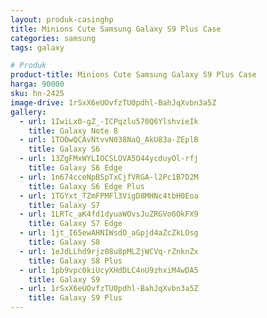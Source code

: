 ```yaml
---
layout: produk-casinghp
title: Minions Cute Samsung Galaxy S9 Plus Case
categories: samsung
tags: galaxy

# Produk
product-title: Minions Cute Samsung Galaxy S9 Plus Case
harga: 90000
sku: hn-2425
image-drive: 1rSxX6eUOvfzTU0pdhl-BahJqXvbn3a5Z
gallery:
  - url: 1IwiLx0-gZ_-ICPqzlu570Q6YlshvieIk
    title: Galaxy Note 8
  - url: 1TOOwQCAvNtvvN038NaQ_AkU83a-ZEplB
    title: Galaxy S6
  - url: 13ZgFMxWYLIOCSLOVA5O44ycduyOl-rfj
    title: Galaxy S6 Edge
  - url: 1n674cceNpBSpTxCjfVRGA-l2Pc1B7D2M
    title: Galaxy S6 Edge Plus
  - url: 1TGYxt_TZmFPMFl3VigD8MHNc4tbH0Eoa
    title: Galaxy S7
  - url: 1LRTc_aK4fd1dyuaWOvsJuZRGVo6OkFX9
    title: Galaxy S7 Edge
  - url: 1jt_I65ewAHNIWsdO_aGpjd4aZcZkLOsg
    title: Galaxy S8
  - url: 1eJdLLhd9rjz08u8pMLZjWCVq-rZnknZx
    title: Galaxy S8 Plus
  - url: 1pb9vpc0kiUcyXHdDLC4nU9zhxiM4wDA5
    title: Galaxy S9
  - url: 1rSxX6eUOvfzTU0pdhl-BahJqXvbn3a5Z
    title: Galaxy S9 Plus
---
```

